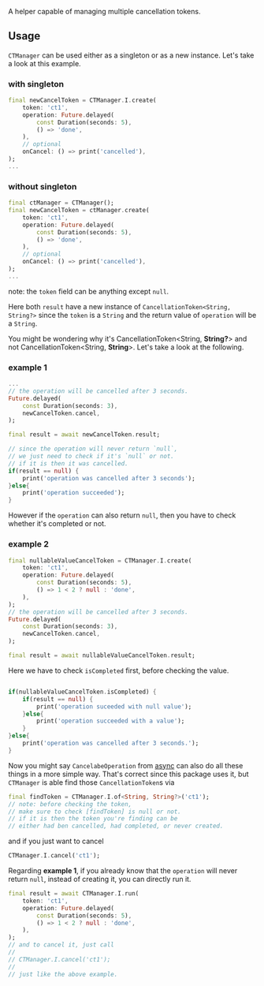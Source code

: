 A helper capable of managing multiple cancellation tokens.

## Usage
`CTManager` can be used either as a singleton or as a new instance. Let's take a look at this example.
### with singleton
```dart
final newCancelToken = CTManager.I.create(
    token: 'ct1',
    operation: Future.delayed(
        const Duration(seconds: 5), 
        () => 'done',
    ),
    // optional
    onCancel: () => print('cancelled'),
);
...
```
### without singleton
```dart
final ctManager = CTManager();
final newCancelToken = ctManager.create(
    token: 'ct1',
    operation: Future.delayed(
        const Duration(seconds: 5), 
        () => 'done',
    ),
    // optional
    onCancel: () => print('cancelled'),
);
...
```
note: the `token` field can be anything except `null`.

Here both `result` have a new instance of `CancellationToken<String, String?>` since the `token` is a `String` and the return value of `operation` will be a `String`. 

You might be wondering why it's CancellationToken<String, **String?**> and not CancellationToken<String, **String**>. Let's take a look at the following.
### example 1
```dart
...
// the operation will be cancelled after 3 seconds.
Future.delayed(
    const Duration(seconds: 3), 
    newCancelToken.cancel,
);

final result = await newCancelToken.result;

// since the operation will never return `null`, 
// we just need to check if it's `null` or not.
// if it is then it was cancelled.
if(result == null) {
    print('operation was cancelled after 3 seconds');
}else{
    print('operation succeeded');
}
```
However if the `operation` can also return `null`, then you have to check whether it's completed or not.
### example 2
```dart
final nullableValueCancelToken = CTManager.I.create(
    token: 'ct1',
    operation: Future.delayed(
        const Duration(seconds: 5), 
        () => 1 < 2 ? null : 'done',
    ),
);
// the operation will be cancelled after 3 seconds.
Future.delayed(
    const Duration(seconds: 3), 
    newCancelToken.cancel,
);

final result = await nullableValueCancelToken.result;
```
Here we have to check `isCompleted` first, before checking the value.
```dart

if(nullableValueCancelToken.isCompleted) {
    if(result == null) {
        print('operation suceeded with null value');
    }else{
        print('operation succeeded with a value');
    }
}else{
    print('operation was cancelled after 3 seconds.');
}
```
Now you might say `CancelabeOperation` from [async](https://pub.dev/packages/async) can also do all these things in a more simple way. That's correct since this package uses it, but `CTManager` is able find those `CancellationToken`s via
```dart
final findToken = CTManager.I.of<String, String?>('ct1');
// note: before checking the token, 
// make sure to check [findToken] is null or not.
// if it is then the token you're finding can be
// either had ben cancelled, had completed, or never created.
```
and if you just want to cancel
```dart
CTManager.I.cancel('ct1');
```
Regarding **example 1**, if you already know that the `operation` will never return `null`, instead of creating it, you can directly run it.
```dart
final result = await CTManager.I.run(
    token: 'ct1',
    operation: Future.delayed(
        const Duration(seconds: 5), 
        () => 1 < 2 ? null : 'done',
    ),
);
// and to cancel it, just call
//
// CTManager.I.cancel('ct1');
//
// just like the above example.
```